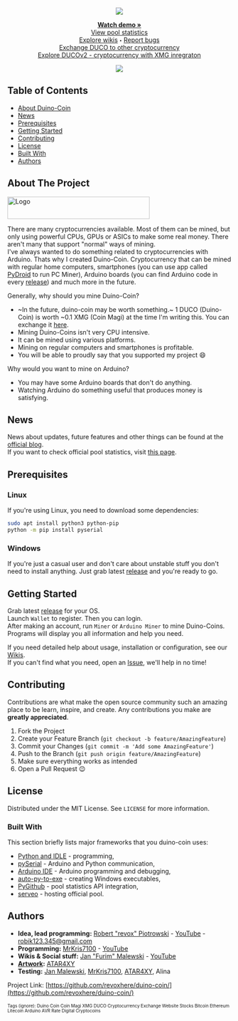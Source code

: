 <!--
*** Official duino coin readme
*** copyright by revox, 2019
*** Thanks to: othneildrew for providing nice template! :)
-->

<!-- LOGO -->
<br />
<p align="center">
  <a href="https://github.com/revoxhere/duino-coin">
    <img src="https://i.imgur.com/ZRRGDjs.png">
  </a>

  <!-- <h3 align="center">An innovative cryptocurrency project</h3> -->

  <p align="center"> 
    <a href="https://www.youtube.com/watch?v=9yHtVmlm4oI"><strong>Watch demo »</strong></a>
    <br>
    <a href="https://revoxhere.github.io/duco-statistics/">View pool statistics</a>
    <br>
    <a href="https://github.com/revoxhere/duino-coin/wiki">Explore wikis</a>
    <sub><sup>•</sub></sup>
    <a href="https://github.com/revoxhere/duino-coin/issues">Report bugs</a>
    <br>
    <a href="https://revoxhere.github.io/duco-exchange/">Exchange DUCO to other cryptocurrency</a>
    <br>
    <a href="https://github.com/MrKris7100">Explore DUCOv2 - cryptocurrency with XMG inregraton</a>
  </p>
</p>
<p align="center">
  <a href="https://github.com/revoxhere/duino-coin">
    <img src="https://i.imgur.com/x6zTLEa.png">
  </a>
</p>

<!-- TABLE OF CONTENTS -->
## Table of Contents

* [About Duino-Coin](#about-the-project)
* [News](#news)
* [Prerequisites](#prerequisites)
* [Getting Started](#getting-started)
* [Contributing](#contributing)
* [License](#license)
* [Built With](#built-with)
* [Authors](#authors)


<!-- ABOUT THE PROJECT -->
## About The Project

 <a href="https://github.com/revoxhere/duino-coin">
  <img src="https://i.imgur.com/XxdhsUm.png" alt="Logo" width="320" height="50">
 </a>

There are many cryptocurrencies available. Most of them can be mined, but only using powerful CPUs, GPUs or ASICs to make some real money. There aren't many that support "normal" ways of mining. <br>
I've always wanted to do something related to cryptocurrencies with Arduino. Thats why I created Duino-Coin. Cryptocurrency that can be mined with regular home computers, smartphones (you can use app called [PyDroid](https://play.google.com/store/apps/details?id=ru.iiec.pydroid3) to run PC Miner), Arduino boards (you can find Arduino code in every [release](https://github.com/revoxhere/duino-coin/releases)) and much more in the future.

Generally, why should you mine Duino-Coin?
* ~In the future, duino-coin may be worth something.~ 1 DUCO (Duino-Coin) is worth ~0.1 XMG (Coin Magi) at the time I'm writing this. You can exchange it [here](https://revoxhere.github.io/duco-exchange/).
* Mining Duino-Coins isn't very CPU intensive.
* It can be mined using various platforms.
* Mining on regular computers and smartphones is profitable.
* You will be able to proudly say that you supported my project :smile:

Why would you want to mine on Arduino?
* You may have some Arduino boards that don't do anything.
* Watching Arduino do something useful that produces money is satisfying.

## News

News about updates, future features and other things can be found at the [official blog](https://revoxhere.github.io/duino-coin/). <br>
If you want to check official pool statistics, visit [this page](https://revoxhere.github.io/duco-statistics/).

## Prerequisites

### Linux
If you're using Linux, you need to download some dependencies:
```bash
sudo apt install python3 python-pip
python -m pip install pyserial
```
### Windows
If you're just a casual user and don't care about unstable stuff you don't need to install anything. Just grab latest [release](https://github.com/revoxhere/duino-coin/releases) and you're ready to go.

## Getting Started

Grab latest [release](https://github.com/revoxhere/duino-coin/releases) for your OS. <br>
Launch `Wallet` to register. Then you can login. <br>
After making an account, run `Miner` or `Arduino Miner` to mine Duino-Coins. <br>
Programs will display you all information and help you need. <br>

If you need detailed help about usage, installation or configuration, see our [Wikis](https://github.com/revoxhere/duino-coin/wiki). <br>
If you can't find what you need, open an [Issue](https://github.com/revoxhere/duino-coin/issues), we'll help in no time!

<!-- CONTRIBUTING -->
## Contributing

Contributions are what make the open source community such an amazing place to be learn, inspire, and create. 
Any contributions you make are **greatly appreciated**.

1. Fork the Project
2. Create your Feature Branch (`git checkout -b feature/AmazingFeature`)
3. Commit your Changes (`git commit -m 'Add some AmazingFeature'`)
4. Push to the Branch (`git push origin feature/AmazingFeature`)
5. Make sure everything works as intended
6. Open a Pull Request :wink:

<!-- LICENSE -->
## License

Distributed under the MIT License. See `LICENSE` for more information.

### Built With
This section briefly lists major frameworks that you duino-coin uses:
* [Python and IDLE](https://www.python.org) - programming,
* [pySerial](https://pythonhosted.org/pyserial/) - Arduino and Python communication,
* [Arduino IDE](https://www.arduino.cc) - Arduino programming and debugging,
* [auto-py-to-exe](https://pypi.org/project/auto-py-to-exe/) - creating Windows executables,
* [PyGithub](https://github.com/PyGithub/PyGithub) - pool statistics API integration,
* [serveo](https://serveo.net) - hosting official pool.

<!-- AUTHORS -->
## Authors

* **Idea, lead programming:** [Robert "revox" Piotrowski](https://github.com/revoxhere/) - [YouTube](https://youtube.com/c/reVox96) - robik123.345@gmail.com
* **Programming:** [MrKris7100](https://github.com/MrKris7100) - [YouTube](https://www.youtube.com/user/MrKris7100) 
* **Wikis & Social stuff:** [Jan "Furim" Malewski](https://github.com/Furim) - [YouTube](https://www.youtube.com/channel/UCKxFuOCalYxlQoS7R6zilRQ)
* **[Artwork](https://i.imgur.com/ZRRGDjs.png):** [ATAR4XY](https://www.youtube.com/channel/UC-gf5ejhDuAc_LMxvugPXbg)
* **Testing:** [Jan Malewski](https://www.youtube.com/channel/UCKxFuOCalYxlQoS7R6zilRQ), [MrKris7100](https://www.youtube.com/user/MrKris7100), [ATAR4XY](https://www.youtube.com/channel/UC-gf5ejhDuAc_LMxvugPXbg), Alina

Project Link: [https://github.com/revoxhere/duino-coin/](https://github.com/revoxhere/duino-coin/) <br> <br>
<sup><sub>Tags (ignore): Duino Coin Coin Magi XMG DUCO Cryptocurrency Exchange Website Stocks Bitcoin Ethereum Litecoin Arduino AVR Rate Digital Cryptocoins
